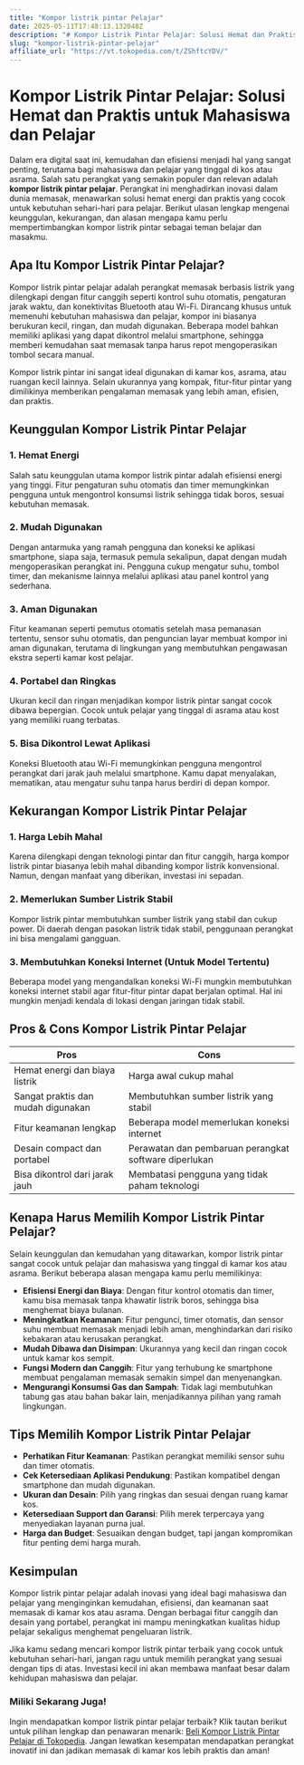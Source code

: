 ```yaml
---
title: "Kompor listrik pintar Pelajar"
date: 2025-05-11T17:48:13.132048Z
description: "# Kompor Listrik Pintar Pelajar: Solusi Hemat dan Praktis untuk Mahasiswa dan Pelajar..."
slug: "kompor-listrik-pintar-pelajar"
affiliate_url: "https://vt.tokopedia.com/t/ZShftcYDV/"
---
```

# Kompor Listrik Pintar Pelajar: Solusi Hemat dan Praktis untuk Mahasiswa dan Pelajar

Dalam era digital saat ini, kemudahan dan efisiensi menjadi hal yang sangat penting, terutama bagi mahasiswa dan pelajar yang tinggal di kos atau asrama. Salah satu perangkat yang semakin populer dan relevan adalah **kompor listrik pintar pelajar**. Perangkat ini menghadirkan inovasi dalam dunia memasak, menawarkan solusi hemat energi dan praktis yang cocok untuk kebutuhan sehari-hari para pelajar. Berikut ulasan lengkap mengenai keunggulan, kekurangan, dan alasan mengapa kamu perlu mempertimbangkan kompor listrik pintar sebagai teman belajar dan masakmu.

## Apa Itu Kompor Listrik Pintar Pelajar?

Kompor listrik pintar pelajar adalah perangkat memasak berbasis listrik yang dilengkapi dengan fitur canggih seperti kontrol suhu otomatis, pengaturan jarak waktu, dan konektivitas Bluetooth atau Wi-Fi. Dirancang khusus untuk memenuhi kebutuhan mahasiswa dan pelajar, kompor ini biasanya berukuran kecil, ringan, dan mudah digunakan. Beberapa model bahkan memiliki aplikasi yang dapat dikontrol melalui smartphone, sehingga memberi kemudahan saat memasak tanpa harus repot mengoperasikan tombol secara manual.

Kompor listrik pintar ini sangat ideal digunakan di kamar kos, asrama, atau ruangan kecil lainnya. Selain ukurannya yang kompak, fitur-fitur pintar yang dimilikinya memberikan pengalaman memasak yang lebih aman, efisien, dan praktis.

## Keunggulan Kompor Listrik Pintar Pelajar

### 1. Hemat Energi

Salah satu keunggulan utama kompor listrik pintar adalah efisiensi energi yang tinggi. Fitur pengaturan suhu otomatis dan timer memungkinkan pengguna untuk mengontrol konsumsi listrik sehingga tidak boros, sesuai kebutuhan memasak.

### 2. Mudah Digunakan

Dengan antarmuka yang ramah pengguna dan koneksi ke aplikasi smartphone, siapa saja, termasuk pemula sekalipun, dapat dengan mudah mengoperasikan perangkat ini. Pengguna cukup mengatur suhu, tombol timer, dan mekanisme lainnya melalui aplikasi atau panel kontrol yang sederhana.

### 3. Aman Digunakan

Fitur keamanan seperti pemutus otomatis setelah masa pemanasan tertentu, sensor suhu otomatis, dan penguncian layar membuat kompor ini aman digunakan, terutama di lingkungan yang membutuhkan pengawasan ekstra seperti kamar kost pelajar.

### 4. Portabel dan Ringkas

Ukuran kecil dan ringan menjadikan kompor listrik pintar sangat cocok dibawa bepergian. Cocok untuk pelajar yang tinggal di asrama atau kost yang memiliki ruang terbatas.

### 5. Bisa Dikontrol Lewat Aplikasi

Koneksi Bluetooth atau Wi-Fi memungkinkan pengguna mengontrol perangkat dari jarak jauh melalui smartphone. Kamu dapat menyalakan, mematikan, atau mengatur suhu tanpa harus berdiri di depan kompor.

## Kekurangan Kompor Listrik Pintar Pelajar

### 1. Harga Lebih Mahal

Karena dilengkapi dengan teknologi pintar dan fitur canggih, harga kompor listrik pintar biasanya lebih mahal dibanding kompor listrik konvensional. Namun, dengan manfaat yang diberikan, investasi ini sepadan.

### 2. Memerlukan Sumber Listrik Stabil

Kompor listrik pintar membutuhkan sumber listrik yang stabil dan cukup power. Di daerah dengan pasokan listrik tidak stabil, penggunaan perangkat ini bisa mengalami gangguan.

### 3. Membutuhkan Koneksi Internet (Untuk Model Tertentu)

Beberapa model yang mengandalkan koneksi Wi-Fi mungkin membutuhkan koneksi internet stabil agar fitur-fitur pintar dapat berjalan optimal. Hal ini mungkin menjadi kendala di lokasi dengan jaringan tidak stabil.

## Pros & Cons Kompor Listrik Pintar Pelajar

| **Pros** | **Cons** |
|------------|--------------|
| Hemat energi dan biaya listrik | Harga awal cukup mahal |
| Sangat praktis dan mudah digunakan | Membutuhkan sumber listrik yang stabil |
| Fitur keamanan lengkap | Beberapa model memerlukan koneksi internet |
| Desain compact dan portabel | Perawatan dan pembaruan perangkat software diperlukan |
| Bisa dikontrol dari jarak jauh | Membatasi pengguna yang tidak paham teknologi |

## Kenapa Harus Memilih Kompor Listrik Pintar Pelajar?

Selain keunggulan dan kemudahan yang ditawarkan, kompor listrik pintar sangat cocok untuk pelajar dan mahasiswa yang tinggal di kamar kos atau asrama. Berikut beberapa alasan mengapa kamu perlu memilikinya:

- **Efisiensi Energi dan Biaya**: Dengan fitur kontrol otomatis dan timer, kamu bisa memasak tanpa khawatir listrik boros, sehingga bisa menghemat biaya bulanan.
- **Meningkatkan Keamanan**: Fitur pengunci, timer otomatis, dan sensor suhu membuat memasak menjadi lebih aman, menghindarkan dari risiko kebakaran atau kerusakan perangkat.
- **Mudah Dibawa dan Disimpan**: Ukurannya yang kecil dan ringan cocok untuk kamar kos sempit.
- **Fungsi Modern dan Canggih**: Fitur yang terhubung ke smartphone membuat pengalaman memasak semakin simpel dan menyenangkan.
- **Mengurangi Konsumsi Gas dan Sampah**: Tidak lagi membutuhkan tabung gas atau bahan bakar lain, menjadikannya pilihan yang ramah lingkungan.

## Tips Memilih Kompor Listrik Pintar Pelajar

- **Perhatikan Fitur Keamanan**: Pastikan perangkat memiliki sensor suhu dan timer otomatis.
- **Cek Ketersediaan Aplikasi Pendukung**: Pastikan kompatibel dengan smartphone dan mudah digunakan.
- **Ukuran dan Desain**: Pilih yang ringkas dan sesuai dengan ruang kamar kos.
- **Ketersediaan Support dan Garansi**: Pilih merek terpercaya yang menyediakan layanan purna jual.
- **Harga dan Budget**: Sesuaikan dengan budget, tapi jangan kompromikan fitur penting demi harga murah.

## Kesimpulan

Kompor listrik pintar pelajar adalah inovasi yang ideal bagi mahasiswa dan pelajar yang menginginkan kemudahan, efisiensi, dan keamanan saat memasak di kamar kos atau asrama. Dengan berbagai fitur canggih dan desain yang portabel, perangkat ini mampu meningkatkan kualitas hidup pelajar sekaligus menghemat pengeluaran listrik.

Jika kamu sedang mencari kompor listrik pintar terbaik yang cocok untuk kebutuhan sehari-hari, jangan ragu untuk memilih perangkat yang sesuai dengan tips di atas. Investasi kecil ini akan membawa manfaat besar dalam kehidupan mahasiswa dan pelajar.

### Miliki Sekarang Juga!

Ingin mendapatkan kompor listrik pintar pelajar terbaik? Klik tautan berikut untuk pilihan lengkap dan penawaran menarik: [Beli Kompor Listrik Pintar Pelajar di Tokopedia](https://vt.tokopedia.com/t/ZShftcYDV/). Jangan lewatkan kesempatan mendapatkan perangkat inovatif ini dan jadikan memasak di kamar kos lebih praktis dan aman!